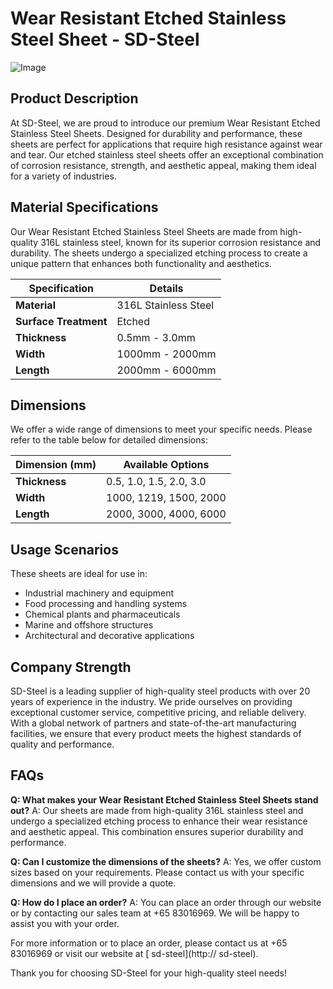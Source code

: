 # Wear Resistant Etched Stainless Steel Sheet - SD-Steel

![Image](https://github.com/user-attachments/assets/2567258e-e124-4816-932d-1809bd27ef0b)

## Product Description

At SD-Steel, we are proud to introduce our premium Wear Resistant Etched Stainless Steel Sheets. Designed for durability and performance, these sheets are perfect for applications that require high resistance against wear and tear. Our etched stainless steel sheets offer an exceptional combination of corrosion resistance, strength, and aesthetic appeal, making them ideal for a variety of industries.

## Material Specifications

Our Wear Resistant Etched Stainless Steel Sheets are made from high-quality 316L stainless steel, known for its superior corrosion resistance and durability. The sheets undergo a specialized etching process to create a unique pattern that enhances both functionality and aesthetics.

| **Specification** | **Details** |
|-------------------|-------------|
| **Material**      | 316L Stainless Steel |
| **Surface Treatment** | Etched |
| **Thickness**     | 0.5mm - 3.0mm |
| **Width**         | 1000mm - 2000mm |
| **Length**        | 2000mm - 6000mm |

## Dimensions

We offer a wide range of dimensions to meet your specific needs. Please refer to the table below for detailed dimensions:

| **Dimension (mm)** | **Available Options** |
|--------------------|-----------------------|
| **Thickness**      | 0.5, 1.0, 1.5, 2.0, 3.0 |
| **Width**          | 1000, 1219, 1500, 2000 |
| **Length**         | 2000, 3000, 4000, 6000 |

## Usage Scenarios

These sheets are ideal for use in:
- Industrial machinery and equipment
- Food processing and handling systems
- Chemical plants and pharmaceuticals
- Marine and offshore structures
- Architectural and decorative applications

## Company Strength

SD-Steel is a leading supplier of high-quality steel products with over 20 years of experience in the industry. We pride ourselves on providing exceptional customer service, competitive pricing, and reliable delivery. With a global network of partners and state-of-the-art manufacturing facilities, we ensure that every product meets the highest standards of quality and performance.

## FAQs

**Q: What makes your Wear Resistant Etched Stainless Steel Sheets stand out?**
A: Our sheets are made from high-quality 316L stainless steel and undergo a specialized etching process to enhance their wear resistance and aesthetic appeal. This combination ensures superior durability and performance.

**Q: Can I customize the dimensions of the sheets?**
A: Yes, we offer custom sizes based on your requirements. Please contact us with your specific dimensions and we will provide a quote.

**Q: How do I place an order?**
A: You can place an order through our website or by contacting our sales team at +65 83016969. We will be happy to assist you with your order.

For more information or to place an order, please contact us at +65 83016969 or visit our website at [ sd-steel](http:// sd-steel).

Thank you for choosing SD-Steel for your high-quality steel needs!